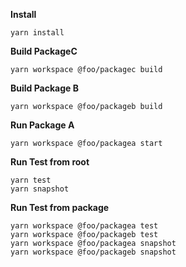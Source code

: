 **Install**

```
yarn install
```
**Build PackageC**

```
yarn workspace @foo/packagec build
```

**Build Package B**

```
yarn workspace @foo/packageb build
```

**Run Package A** 

```
yarn workspace @foo/packagea start
```

**Run Test from root**

```
yarn test
yarn snapshot
```

**Run Test from package**

```
yarn workspace @foo/packagea test
yarn workspace @foo/packageb test
yarn workspace @foo/packagea snapshot
yarn workspace @foo/packageb snapshot
```
